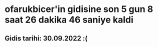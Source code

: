 # ofarukbicer'in gidisine son 5 gun 8 saat 26 dakika 46 saniye kaldi

## Gidis tarihi: 30.09.2022 :(